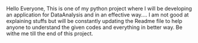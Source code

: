 Hello Everyone, This is one of my python project where I will be developing an application for DataAnalysis and in an effective way....
I am not good at explaining stuffs but will be constantly updating the Readme file to help anyone to understand the given codes and everything in better way.
Be withe me till the end of this project.
